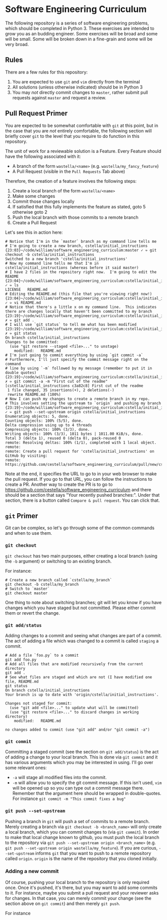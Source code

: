 # Software Engineering Curriculum

The following repository is a series of software engineering problems,
which should be completed in Python 3. These exercises are intended to
grow you as an budding engineer. Some exercises will be broad and some
will be small.  Some will be broken down in a fine-grain and some will
be very broad.

## Rules
There are a few rules for this repository:
1. You are expected to use `git` and `vim` directly from the terminal
2. All solutions (unless otherwise indicated) should be in Python 3
3. You may *not* directly commit changes to `master`, rather submit pull requests against `master` and request a review.

## Pull Request Primer

You are expected to be somewhat comfortable with `git` at this point,
but in the case that you are *not* entirely comfortable, the following
section will briefly cover `git` to the level that you require to do
function in this repository.

The unit of work for a reviewable solution is a Feature.  Every Feature
should have the following associated with it:
* A branch of the form `wastella/<name>` (e.g. `wastella/my_fancy_feature`)
* A Pull Request (visible in the `Pull Requests` Tab above)

Therefore, the creation of a feature involves the following steps:
1. Create a local branch of the form `wastella/<name>`
2. Make some changes
3. Commit those changes locally
4. If satisfied that this fully implements the feature as stated, goto 5
   otherwise goto 2
5. Push the local branch with those commits to a remote branch
6. Create a Pull Request

Let's see this in action here:
```
# Notice that I'm in the `master` branch as my command line tells me
# I'm going to create a new branch, cstella/initial_instructions
{23:03}~/code/william/software_engineering_curriculum:master ✓ ➭ git checkout -b cstella/initial_instructions
Switched to a new branch 'cstella/initial_instructions'
# Now my command line tells me that I'm in cstella/initial_instructions (whereas before it said master)
# I have 2 files in the repository right now.  I'm going to edit the README
{23:04}~/code/william/software_engineering_curriculum:cstella/initial_instructions ✓ ➭ ls
LICENSE   README.md
# Editing the README.md (this file that you're viewing right now!)
{23:04}~/code/william/software_engineering_curriculum:cstella/initial_instructions ✓ ➭ vi README.md
# Notice that there's a little x on my command line.  This indicates there are changes locally that haven't been committed to my branch
{23:19}~/code/william/software_engineering_curriculum:cstella/initial_instructions ✗ ➭ git add .
# I will use `git status` to tell me what has been modified
{23:19}~/code/william/software_engineering_curriculum:cstella/initial_instructions ✗ ➭ git status
On branch cstella/initial_instructions
Changes to be committed:
  (use "git restore --staged <file>..." to unstage)
	modified:   README.md
# I'm just going to commit everything by using `git commit -a`
# Furthermore, I'll just specify the commit message right on the command
# line by using `-m` followed by my message (remember to put it in double quotes)
{23:19}~/code/william/software_engineering_curriculum:cstella/initial_instructions ✗ ➭ git commit -a -m "First cut of the readme"
[cstella/initial_instructions c3a82c8] First cut of the readme
 1 file changed, 35 insertions(+), 2 deletions(-)
 rewrite README.md (100%)
# Now I can push my changes to create a remote branch in my repo.
# This involves setting the upstream to `origin` and pushing my branch
{23:19}~/code/william/software_engineering_curriculum:cstella/initial_instructions ✓ ➭ git push --set-upstream origin cstella/initial_instructions
Enumerating objects: 5, done.
Counting objects: 100% (5/5), done.
Delta compression using up to 4 threads
Compressing objects: 100% (3/3), done.
Writing objects: 100% (3/3), 1011 bytes | 1011.00 KiB/s, done.
Total 3 (delta 1), reused 0 (delta 0), pack-reused 0
remote: Resolving deltas: 100% (1/1), completed with 1 local object.
remote:
remote: Create a pull request for 'cstella/initial_instructions' on GitHub by visiting:
remote:      https://github.com/cestella/software_engineering_curriculum/pull/new/cstella/initial_instructions
```
Note at the end, it specifies the URL to go to in your web browser to
make the pull request.  If you go to that URL, you can follow the
instructions to create a PR.  Another way to create the PR is to go to
https://github.com/cestella/software_engineering_curriculum and there
should be a section that says "Your recently pushed branches:".  Under
that section, there is a button called `Compare & pull request`.  You
can click that.

## `git` Primer

Git can be complex, so let's go through some of the common commands and
when to use them.

### `git checkout`

`git checkout` has two main purposes, either creating a local branch
(using the `-b` argument) or switching to an existing branch.

For instance:
```
# Create a new branch called `cstella/my_branch`
git checkout -b cstella/my_branch
# Switch to `master`
git checkout master
```

One thing to note about switching branches; git will let you know if you
have changes which you have staged but not committed.  Please either
commit them or revert the change.

### `git add/status`

Adding changes to a commit and seeing what changes are part of a commit.
The act of adding a file which was changed to a commit is called
`staging` a commit.

```
# Add a file `foo.py` to a commit
git add foo.py
# Add all files that are modified recursively from the current directory
git add .
# See what files are staged and which are not (I have modified one file, README.md
git status
On branch cstella/initial_instructions
Your branch is up to date with 'origin/cstella/initial_instructions'.

Changes not staged for commit:
  (use "git add <file>..." to update what will be committed)
  (use "git restore <file>..." to discard changes in working directory)
	modified:   README.md

no changes added to commit (use "git add" and/or "git commit -a")
```

### `git commit`

Committing a staged commit (see the section on `git add/status`) is the
act of adding a change to your local branch.  This is done via `git
commit` and it has various arguments which you may be interested in
using.  I'll go over some relevant ones:
* `-a` will stage all modified files into the commit.
* `-m` will allow you to specify the git commit message.  If this isn't used, `vim` will be opened up so you can type out a commit message there.  Remember that the argument here should be wrapped in double-quotes. For instance `git commit -m "This commit fixes a bug"`

### `git push --set-upstream`

Pushing a branch in `git` will push a set of commits to a remote branch.
Merely creating a branch via `git checkout -b <branch_name>` will only
create a local branch, which you can commit changes to (via `git
commit`).  In order to make that local change known to github, you must
push the local branch to the repository via `git push --set-upstream
origin <branch_name>` (e.g. `git push --set-upstream origin
wastella/my_feature`).  If you are curious, `--set-upstream` informs `git`
that you want to push to a remote repository called `origin`.  `origin`
is the name of the repository that you cloned initially.

### Adding a new commit

Of course, pushing your local branch to the repository is only required
once.  Once it's pushed, it's there, but you may want to add
some commits to it.  For instance, maybe you submit a pull request and
your reviewer asks for changes.  In that case, you can merely commit
your change (see the section above on `git commit`) and then merely `git push`.

For instance
```
```
